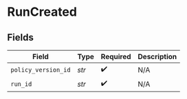 # RunCreated


## Fields

| Field               | Type                | Required            | Description         |
| ------------------- | ------------------- | ------------------- | ------------------- |
| `policy_version_id` | *str*               | :heavy_check_mark:  | N/A                 |
| `run_id`            | *str*               | :heavy_check_mark:  | N/A                 |